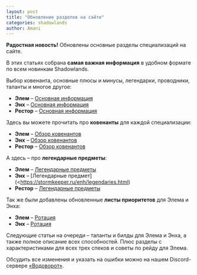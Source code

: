```yaml
---    
layout: post    
title: "Обновление разделов на сайте"    
categories: shadowlands  
author: Amani
---    
```


**Радостная новость!** Обновлены основные разделы специализаций на сайте.

В этих статьях собрана **самая важная информация** в удобном формате по всем новинкам Shadowlands.

Выбор ковенанта, основные плюсы и минусы, легендарки, проводники, таланты и многое другое:

* **Элем** – [Основная информация](https://stormkeeper.ru/ele/intro.html)  
* **Энх** – [Основная информация](https://stormkeeper.ru/enh/intro.html)  
* **Рестор** – [Основная информация](https://stormkeeper.ru/resto/intro.html)  

<!--more-->

Здесь вы можете прочитать про **ковенанты** для каждой специализации:

* **Элем** – [Обзор ковенантов](https://stormkeeper.ru/ele/covenants.html)  
* **Энх** – [Обзор ковенантов](https://stormkeeper.ru/enh/covenants.html)  
* **Рестор** – [Обзор ковенантов](https://stormkeeper.ru/resto/covenants.html)  

А здесь – про **легендарные предметы**:

* **Элем** – [Легендарные предметы](https://stormkeeper.ru/ele/legendaries.html)
* **Энх** – [Легендарные предмет](<https://stormkeeper.ru/enh/legendaries.html)
* **Рестор** – [Легендарные предметы](https://stormkeeper.ru/resto/legendaries.html)

Так же были добавлены обновленные **листы приоритетов** для Элема и Энха:
* **Элем** – [Ротация](https://stormkeeper.ru/ele/rotation.html)
* **Энх** – [Ротация](https://stormkeeper.ru/enh/rotation.html)

Следующие статьи на очереди – таланты и билды для Элема и Энха, а также полное описание всех способностей.
Плюс разделы с характеристиками для всех трех спеков и советы по рейду для Элема.

Обсудить все изменения и указать на ошибки можно на нашем Discord-сервере [«Водоворот»](https://discordapp.com/invite/zTQhBn8). 
